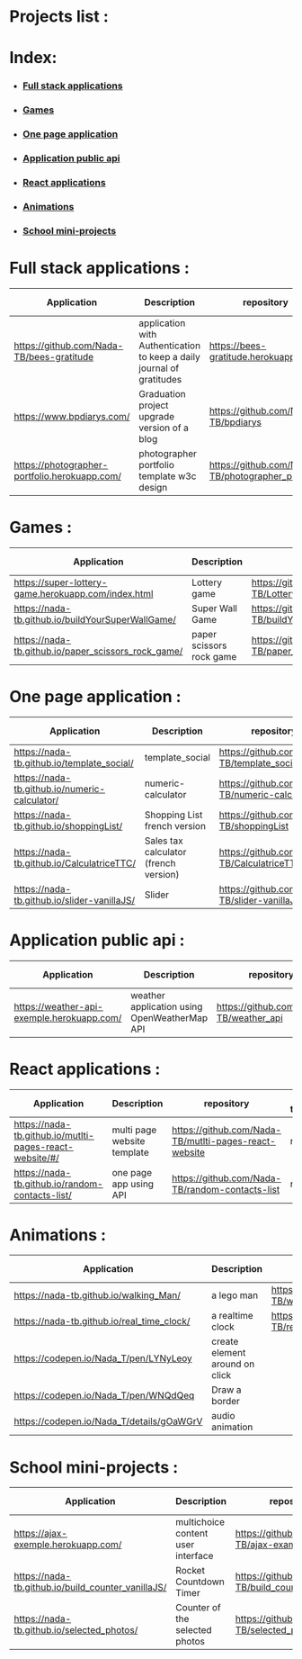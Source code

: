 # Projects list :

# Index:

* ### [Full stack applications](#full-stack-applications-)
* ### [Games](#games-)
* ### [One page application](#one-page-application-)
* ### [Application public api](#application-public-api-)
* ### [React applications](#react-applications-)
* ### [Animations](#animations-)
* ### [School mini-projects](#school-mini-projects-)




# Full stack applications :
Application | Description | repository| frontend technologies | backend technologies
------------|-------------|------------|----------- |---------------------
https://github.com/Nada-TB/bees-gratitude |application with Authentication to keep a daily journal of gratitudes|https://bees-gratitude.herokuapp.com/|HTML/JS ES6 modules/ classes/AJAX|PHP/PostgreSQL/OOP/API/MVC
https://www.bpdiarys.com/| Graduation project upgrade version of a blog |https://github.com/Nada-TB/bpdiarys|HTML/CSS/JS/AJAX|PHP MySQL MVC
https://photographer-portfolio.herokuapp.com/|photographer portfolio template w3c design|https://github.com/Nada-TB/photographer_portfolio|HTML/CSS/JS/AJAX|PHP MySQL OOP


 # Games :
Application  | Description | repository| frontend technologies | backend technologies
------------|-------------|-------------|---------- |---------------------
https://super-lottery-game.herokuapp.com/index.html| Lottery game |https://github.com/Nada-TB/Lottery_game |HTML/CSS/JS/AJAX |PHP
https://nada-tb.github.io/buildYourSuperWallGame/|Super Wall Game | https://github.com/Nada-TB/buildYourSuperWallGame |JS/ES6/HTML/CSS |
https://nada-tb.github.io/paper_scissors_rock_game/ |paper scissors rock game | https://github.com/Nada-TB/paper_scissors_rock_game|JS/ES6/HTML/CSS/OOP


# One page application :
Application | Description | repository| frontend technologies | backend technologies
------------|-------------|------------|----------- |---------------------
https://nada-tb.github.io/template_social/|template_social|https://github.com/Nada-TB/template_social|HTML CSS JS|
https://nada-tb.github.io/numeric-calculator/|numeric-calculator| https://github.com/Nada-TB/numeric-calculator|HTML/CSS/JS|
https://nada-tb.github.io/shoppingList/|Shopping List french version| https://github.com/Nada-TB/shoppingList|JS ES6/HTML/CSS/localStorage|
https://nada-tb.github.io/CalculatriceTTC/| Sales tax calculator (french version)|https://github.com/Nada-TB/CalculatriceTTC|HTML/CSS JS|
https://nada-tb.github.io/slider-vanillaJS/|Slider|https://github.com/Nada-TB/slider-vanillaJS |HTML/CSS JS


# Application public api :
Application | Description | repository| frontend technologies | backend technologies
------------|-------------|------------|----------- |---------------------
https://weather-api-exemple.herokuapp.com/|weather application using OpenWeatherMap API|https://github.com/Nada-TB/weather_api|HTML/CSS/JS ES6/AJAX|PHP

#  React applications :
Application | Description | repository| frontend technologies | backend technologies
------------|-------------|------------|----------- |---------------------
https://nada-tb.github.io/mutlti-pages-react-website/#/| multi page website template|https://github.com/Nada-TB/mutlti-pages-react-website| react.js|
https://nada-tb.github.io/random-contacts-list/|one page app using API|https://github.com/Nada-TB/random-contacts-list|react.js

# Animations :
Application | Description | repository| frontend technologies | backend technologies
------------|-------------|------------|----------- |---------------------
https://nada-tb.github.io/walking_Man/|a lego man |https://github.com/Nada-TB/walking_Man| CSS/ HTML/JS |
https://nada-tb.github.io/real_time_clock/| a realtime clock |https://github.com/Nada-TB/real_time_clock| CSS/HTML/JS |
https://codepen.io/Nada_T/pen/LYNyLeoy | create element around on click | |CSS/JS/HTML|
https://codepen.io/Nada_T/pen/WNQdQeq | Draw a border | | CSS/SVG |
https://codepen.io/Nada_T/details/gOaWGrV| audio animation | | CSS/ HTML/JS|

# School mini-projects :
Application | Description | repository| frontend technologies | backend technologies
------------|-------------|------------|----------- |---------------------
https://ajax-exemple.herokuapp.com/|multichoice content user interface |https://github.com/Nada-TB/ajax-example-page| CSS HTML JS Ajax|PHP
https://nada-tb.github.io/build_counter_vanillaJS/| Rocket Countdown Timer |https://github.com/Nada-TB/build_counter_vanillaJS| HTML CSS JS|
https://nada-tb.github.io/selected_photos/|Counter of the selected photos|https://github.com/Nada-TB/selected_photos|HTML CSS JS|






